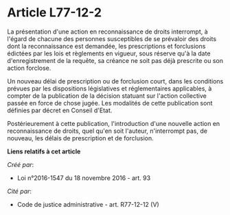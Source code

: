 # Article L77-12-2

La présentation d'une action en reconnaissance de droits interrompt, à l'égard de chacune des personnes susceptibles de se
prévaloir des droits dont la reconnaissance est demandée, les prescriptions et forclusions édictées par les lois et
règlements en vigueur, sous réserve qu'à la date d'enregistrement de la requête, sa créance ne soit pas déjà prescrite ou son
action forclose.

Un nouveau délai de prescription ou de forclusion court, dans les conditions prévues par les dispositions législatives et
réglementaires applicables, à compter de la publication de la décision statuant sur l'action collective passée en force de
chose jugée. Les modalités de cette publication sont définies par décret en Conseil d'Etat.

Postérieurement à cette publication, l'introduction d'une nouvelle action en reconnaissance de droits, quel qu'en soit
l'auteur, n'interrompt pas, de nouveau, les délais de prescription et de forclusion.

**Liens relatifs à cet article**

_Créé par_:

  - Loi n°2016-1547 du 18 novembre 2016 - art. 93

_Cité par_:

  - Code de justice administrative - art. R77-12-12 (V)
